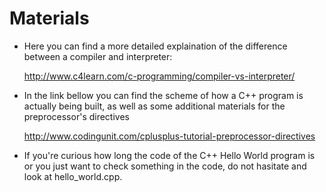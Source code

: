 Materials
=====================
* Here you can find a more detailed explaination of the difference between a compiler and interpreter:

	http://www.c4learn.com/c-programming/compiler-vs-interpreter/

* In the link bellow you can find the scheme of how a C++ program is actually being built, as well as some additional materials for the preprocessor's directives

	http://www.codingunit.com/cplusplus-tutorial-preprocessor-directives

* If you're curious how long the code of the C++ Hello World program is or you just want to check something in the code, do not hasitate and look at hello_world.cpp.
